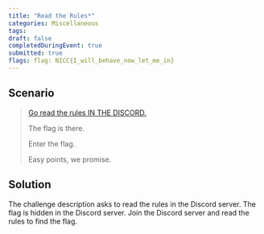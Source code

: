 ```yaml
---
title: "Read the Rules*"
categories: Miscellaneous
tags: 
draft: false
completedDuringEvent: true
submitted: true
flags: flag: NICC{I_will_behave_now_let_me_in}
---
```

## Scenario

> [Go read the rules IN THE DISCORD.](https://discord.gg/mdx7H4DeWC)
>
> The flag is there.
>
> Enter the flag.
>
> Easy points, we promise.

## Solution

The challenge description asks to read the rules in the Discord server. The flag is hidden in the Discord server. Join the Discord server and read the rules to find the flag.
